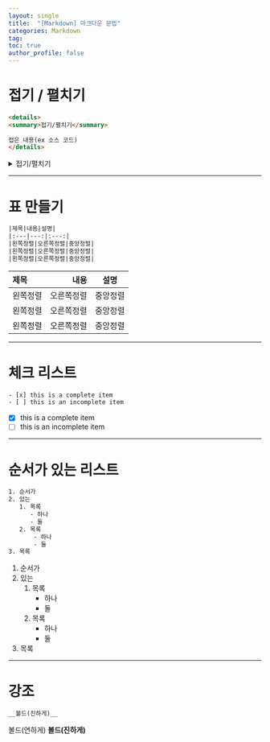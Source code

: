```yaml
---
layout: single
title:  "[Markdown] 마크다운 문법"
categories: Markdown
tag: 
toc: true
author_profile: false
---
```


# 접기 / 펼치기

```html
<details>
<summary>접기/펼치기</summary>
 
접은 내용(ex 소스 코드)
</details>
```

<details>
<summary>접기/펼치기</summary>
 
접은 내용(ex 소스 코드)
</details>

***

# 표 만들기

```html
|제목|내용|설명|
|:---|---:|:---:|
|왼쪽정렬|오른쪽정렬|중앙정렬|
|왼쪽정렬|오른쪽정렬|중앙정렬|
|왼쪽정렬|오른쪽정렬|중앙정렬|
```

|제목|내용|설명|  
|:---|---:|:---:|  
|왼쪽정렬|오른쪽정렬|중앙정렬|  
|왼쪽정렬|오른쪽정렬|중앙정렬|  
|왼쪽정렬|오른쪽정렬|중앙정렬|

***

# 체크 리스트

```html
- [x] this is a complete item
- [ ] this is an incomplete item
```

- [x] this is a complete item
- [ ] this is an incomplete item

***

# 순서가 있는 리스트

```html
1. 순서가
2. 있는
   1. 목록
      - 하나
      - 둘
   2. 목록
       - 하나
       - 둘
3. 목록
```

1. 순서가
2. 있는
   1. 목록
      - 하나
      - 둘
   2. 목록
       - 하나
       - 둘
3. 목록

***

# 강조

```html
__볼드(진하게)__
```

볼드(연하게) __볼드(진하게)__ 
